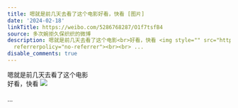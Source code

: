 ```yaml
---
title: 嗯就是前几天去看了这个电影好看，快看 [图片]
date: '2024-02-18'
linkTitle: https://weibo.com/5286768287/O1f7tsfB4
source: 多次婉拒久保织织的微博
description: 嗯就是前几天去看了这个电影<br>好看，快看 <img style="" src="https://tvax3.sinaimg.cn/large/005LMJWfgy1hmy7n1pftrj30u014048q.jpg"
  referrerpolicy="no-referrer"><br><br> ...
disable_comments: true
---
```

嗯就是前几天去看了这个电影<br>好看，快看 <img style="" src="https://tvax3.sinaimg.cn/large/005LMJWfgy1hmy7n1pftrj30u014048q.jpg" referrerpolicy="no-referrer"><br><br> ...